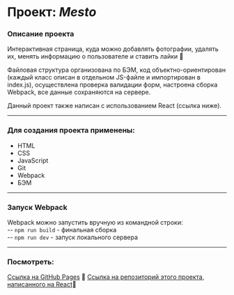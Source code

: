 # Проект: *Mesto*


### Описание проекта
Интерактивная страница, куда можно добавлять фотографии, удалять их, менять информацию о пользователе и ставить лайки :purple_heart:   

Файловая структура организована по БЭМ, код объектно-ориентирован (каждый класс описан в отдельном JS-файле и импортирован в index.js),  осуществлена проверка валидации форм, настроена сборка Webpack, все данные сохраняются на сервере. 

Данный проект также написан c использованием React (cсылка ниже).
___
### Для создания проекта применены:

- HTML
- CSS
- JavaScript
- Git
- Webpack
- БЭМ 
___
### Запуск Webpack

Webpack можно запустить вручную из командной строки:          
-- `npm run build` - финальная сборка         
-- `npm run dev` - запуск локального сервера       
___
### Посмотреть:

 [Ссылка на GitHub Pages](https://anilyukina.github.io/mesto/index.html) :feet:
 [Ссылка на репозиторий этого проекта, написанного на React](https://github.com/AnIlyukina/mesto-react):feet:
